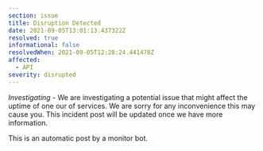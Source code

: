 ```yaml
---
section: issue
title: Disruption Detected
date: 2021-09-05T13:01:13.437322Z
resolved: true
informational: false
resolvedWhen: 2021-09-05T12:28:24.441478Z
affected:
  - API
severity: disrupted
---
```

*Investigating* - We are investigating a potential issue that might affect the uptime of one our of services. We are sorry for any inconvenience this may cause you. This incident post will be updated once we have more information.

This is an automatic post by a monitor bot.
        